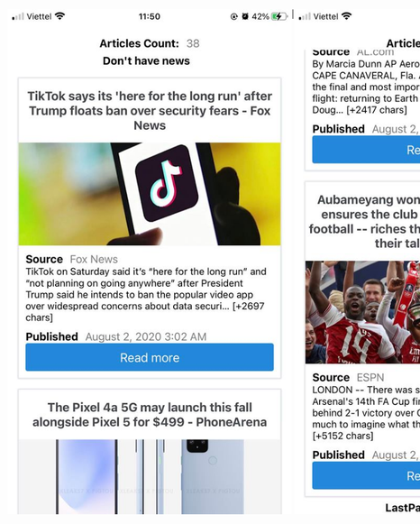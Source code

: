 <div style="display: flex">
  <img src="./assets/onRefresh.jpg"/> | <img src="./assets/LastpageReached.jpg">
</div>